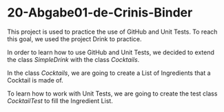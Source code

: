 # 20-Abgabe01-de-Crinis-Binder

This project is used to practice the use of GitHub and Unit Tests. 
To reach this goal, we used the project Drink to practice.

In order to learn how to use GitHub and Unit Tests, we decided to 
extend the class *SimpleDrink* with the class *Cocktails*.

In the class *Cocktails*, we are going to create a List of Ingredients
that a Cocktail is made of. 

To learn how to work with Unit Tests, we are going to create the 
test class *CocktailTest* to fill the Ingredient List.
